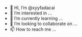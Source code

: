 - 👋 Hi, I’m @xyyfadacai
- 👀 I’m interested in ...
- 🌱 I’m currently learning ...
- 💞️ I’m looking to collaborate on ...
- 📫 How to reach me ...

<!---
xyyfadacai/xyyfadacai is a ✨ special ✨ repository because its `README.md` (this file) appears on your GitHub profile.
You can click the Preview link to take a look at your changes.
--->
